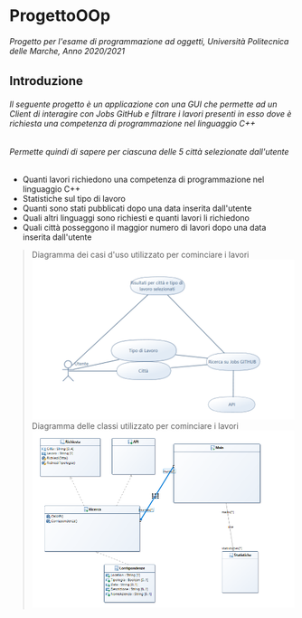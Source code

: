 # ProgettoOOp
###### Progetto per l'esame di programmazione ad oggetti, Università Politecnica delle Marche, Anno 2020/2021
## Introduzione
###### Il seguente progetto è un applicazione con una GUI che permette ad un Client di interagire con Jobs GitHub e filtrare i lavori presenti in esso dove è richiesta una competenza di programmazione nel linguaggio C++
###### Permette quindi di sapere per ciascuna delle 5 città selezionate dall'utente
* Quanti lavori richiedono una competenza di programmazione nel linguaggio C++
* Statistiche sul tipo di lavoro
* Quanti sono stati pubblicati dopo una data inserita dall'utente
* Quali altri linguaggi sono richiesti e quanti lavori li richiedono
* Quali città posseggono il maggior numero di lavori dopo una data inserita dall'utente

> Diagramma dei casi d'uso utilizzato per cominciare i lavori
![Diagramma casi d'uso](https://github.com/GiacomoLucesoli/Progetto/blob/main/diagramma%20casi%20d'uso.png)
> Diagramma delle classi utilizzato per cominciare i lavori
![Diagramma classi](https://github.com/GiacomoLucesoli/Progetto/blob/main/diagramma%20classi.png)
